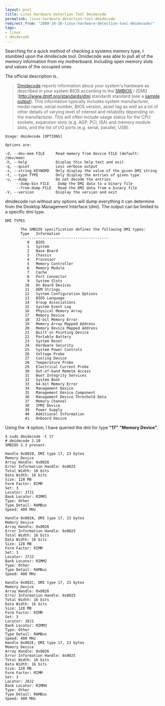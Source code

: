 ```yaml
---
layout: post
title: Linux Hardware Detection Tool Dmidecode
permalink: linux-hardware-detection-tool-dmidecode
redirect_from: "2009-10-26-linux-hardware-detection-tool-dmidecode/"
tags:
- linux
- dmidecode
---
```


Searching for a quick method of checking a systems memory type, I stumbled upon the dmidecode tool. Dmidecode was able to pull all of the memory information from my motherboard. Including open memory slots and values of the occupied ones.

The official description is..

> [Dmidecode](http://www.nongnu.org/dmidecode) reports information about your system's hardware as described in your system BIOS according to the [SMBIOS](http://www.dmtf.org/standards/smbios) / [DMI](http://www.dmtf.org/standards/dmi standard) standard \(see a [sample output](http://www.nongnu.org/dmidecode/sample/dmidecode.txt)). This information typically includes system manufacturer, model name, serial number, BIOS version, asset tag as well as a lot of other details of varying level of interest and reliability depending on the manufacturer. This will often include usage status for the CPU sockets, expansion slots (e.g. AGP, PCI, ISA) and memory module slots, and the list of I/O ports (e.g. serial, parallel, USB).

```
Usage: dmidecode [OPTIONS]

Options are:

-d, --dev-mem FILE     Read memory from device FILE (default: /dev/mem)
-h, --help             Display this help text and exit
-q, --quiet            Less verbose output
-s, --string KEYWORD   Only display the value of the given DMI string
-t, --type TYPE        Only display the entries of given type
-u, --dump             Do not decode the entries  
     --dump-bin FILE    Dump the DMI data to a binary file
     --from-dump FILE   Read the DMI data from a binary file
-V, --version          Display the version and exit 
```

dmidecode run without any options will dump everything it can determine from the Desktop Management Interface (dmi). The output can be limited to a specific dmi type.


```
DMI TYPES

       The SMBIOS specification defines the following DMI types:
       Type   Information
       ----------------------------------------
          0   BIOS
          1   System
          2   Base Board
          3   Chassis
          4   Processor
          5   Memory Controller
          6   Memory Module
          7   Cache
          8   Port Connector
          9   System Slots
         10   On Board Devices
         11   OEM Strings
         12   System Configuration Options
         13   BIOS Language
         14   Group Associations
         15   System Event Log
         16   Physical Memory Array
         17   Memory Device
         18   32-bit Memory Error
         19   Memory Array Mapped Address
         20   Memory Device Mapped Address
         21   Built-in Pointing Device
         22   Portable Battery
         23   System Reset
         24   Hardware Security
         25   System Power Controls
         26   Voltage Probe
         27   Cooling Device
         28   Temperature Probe
         29   Electrical Current Probe
         30   Out-of-band Remote Access
         31   Boot Integrity Services
         32   System Boot
         33   64-bit Memory Error
         34   Management Device
         35   Management Device Component
         36   Management Device Threshold Data
         37   Memory Channel
         38   IPMI Device
         39   Power Supply
         40   Additional Information
         41   Onboard Device
```

Using the **-t** option, I have queried the dmi for type **"17"** **"Memory Device"**.

```
$ sudo dmidecode -t 17
# dmidecode 2.10
SMBIOS 2.3 present.

Handle 0x0028, DMI type 17, 23 bytes
Memory Device
Array Handle: 0x0026
Error Information Handle: 0x0025
Total Width: 16 bits
Data Width: 16 bits
Size: 128 MB
Form Factor: RIMM
Set: 3
Locator: J7J1
Bank Locator: RIMM1
Type: Other
Type Detail: RAMBus
Speed: 400 MHz

Handle 0x002A, DMI type 17, 23 bytes
Memory Device
Array Handle: 0x0026
Error Information Handle: 0x0025
Total Width: 16 bits
Data Width: 16 bits
Size: 128 MB
Form Factor: RIMM
Set: 3
Locator: J7J2
Bank Locator: RIMM2
Type: Other
Type Detail: RAMBus
Speed: 400 MHz

Handle 0x002C, DMI type 17, 23 bytes
Memory Device
Array Handle: 0x0026
Error Information Handle: 0x0025
Total Width: 16 bits
Data Width: 16 bits
Size: 128 MB
Form Factor: RIMM
Set: 3
Locator: J8J1
Bank Locator: RIMM3
Type: Other
Type Detail: RAMBus
Speed: 400 MHz
Handle 0x002E, DMI type 17, 23 bytes
Memory Device
Array Handle: 0x0026
Error Information Handle: 0x0025
Total Width: 16 bits
Data Width: 16 bits
Size: 128 MB
Form Factor: RIMM
Set: 3
Locator: J8J2
Bank Locator: RIMM4
Type: Other
Type Detail: RAMBus
Speed: 400 MHz
```


